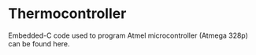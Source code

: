 # Thermocontroller

Embedded-C code used to program Atmel microcontroller (Atmega 328p) can be found here.
